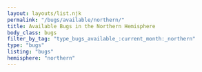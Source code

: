 ```yaml
---
layout: layouts/list.njk
permalink: "/bugs/available/northern/"
title: Available Bugs in the Northern Hemisphere
body_class: bugs
filter_by_tag: "type_bugs_available_:current_month:_northern"
type: "bugs"
listing: "bugs"
hemisphere: "northern"
---
```

